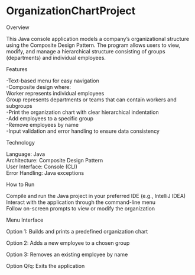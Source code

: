 # OrganizationChartProject
Overview

This Java console application models a company’s organizational structure using the Composite Design Pattern. The program allows users to view, modify, and manage a hierarchical structure consisting of groups (departments) and individual employees.

Features

-Text-based menu for easy navigation  
-Composite design where:  
   Worker represents individual employees  
   Group represents departments or teams that can contain workers and subgroups  
-Print the organization chart with clear hierarchical indentation  
-Add employees to a specific group  
-Remove employees by name  
-Input validation and error handling to ensure data consistency  


Technology

Language: Java  
Architecture: Composite Design Pattern  
User Interface: Console (CLI)  
Error Handling: Java exceptions  

How to Run

Compile and run the Java project in your preferred IDE (e.g., IntelliJ IDEA)  
Interact with the application through the command-line menu  
Follow on-screen prompts to view or modify the organization  

Menu Interface

Option 1: Builds and prints a predefined organization chart

Option 2: Adds a new employee to a chosen group

Option 3: Removes an existing employee by name

Option Q/q: Exits the application